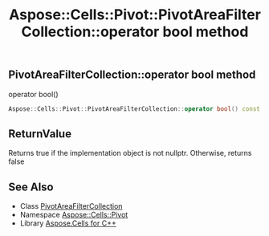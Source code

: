 ﻿---
title: Aspose::Cells::Pivot::PivotAreaFilterCollection::operator bool method
linktitle: operator bool
second_title: Aspose.Cells for C++ API Reference
description: 'Aspose::Cells::Pivot::PivotAreaFilterCollection::operator bool method. operator bool() in C++.'
type: docs
weight: 400
url: /cpp/aspose.cells.pivot/pivotareafiltercollection/operator_bool/
---
## PivotAreaFilterCollection::operator bool method


operator bool()

```cpp
Aspose::Cells::Pivot::PivotAreaFilterCollection::operator bool() const
```


## ReturnValue

Returns true if the implementation object is not nullptr. Otherwise, returns false

## See Also

* Class [PivotAreaFilterCollection](../)
* Namespace [Aspose::Cells::Pivot](../../)
* Library [Aspose.Cells for C++](../../../)
